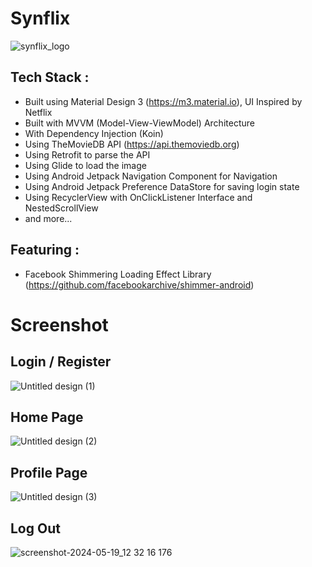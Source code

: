# Synflix
![synflix_logo](https://github.com/PutraGandaD/F-AND24001121-synrgy7-SimpleTMDBApp-ch5/assets/54593964/a284feb4-f987-411a-905e-dc4498663b49)

## Tech Stack :
- Built using Material Design 3 (https://m3.material.io), UI Inspired by Netflix
- Built with MVVM (Model-View-ViewModel) Architecture
- With Dependency Injection (Koin)
- Using TheMovieDB API (https://api.themoviedb.org)
- Using Retrofit to parse the API
- Using Glide to load the image
- Using Android Jetpack Navigation Component for Navigation
- Using Android Jetpack Preference DataStore for saving login state
- Using RecyclerView with OnClickListener Interface and NestedScrollView
- and more...

## Featuring :
- Facebook Shimmering Loading Effect Library (https://github.com/facebookarchive/shimmer-android)

# Screenshot
## Login / Register
![Untitled design (1)](https://github.com/PutraGandaD/F-AND24001121-synrgy7-SimpleTMDBApp-ch5/assets/54593964/8ac52a52-49c6-477b-ad4a-bd293fdc6e97)

## Home Page
![Untitled design (2)](https://github.com/PutraGandaD/F-AND24001121-synrgy7-SimpleTMDBApp-ch5/assets/54593964/d3ffd187-f26c-41fa-8ce4-60b131818002)

## Profile Page 
![Untitled design (3)](https://github.com/PutraGandaD/F-AND24001121-synrgy7-SimpleTMDBApp-ch5/assets/54593964/e8846ef3-a1d0-48ee-a252-6a8ccb09f155)

## Log Out
![screenshot-2024-05-19_12 32 16 176](https://github.com/PutraGandaD/F-AND24001121-synrgy7-SimpleTMDBApp-ch5/assets/54593964/c7590ff2-753b-49bb-a85f-863eee8d6e24)

